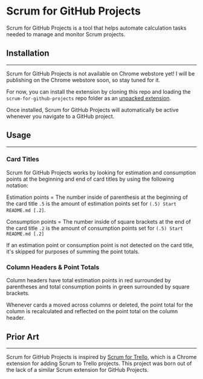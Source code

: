 # Scrum for GitHub Projects

Scrum for GitHub Projects is a tool that helps automate calculation tasks needed to manage and monitor Scrum projects.

## Installation
---

Scrum for GitHub Projects is not available on Chrome webstore yet! I will be publishing on the Chrome webstore soon, so stay tuned for it.

For now, you can install the extension by cloning this repo and loading the `scrum-for-github-projects` repo folder as an [unpacked extension](https://developer.chrome.com/extensions/getstarted#unpacked).

Once installed, Scrum for GitHub Projects will automatically be active whenever you navigate to a GitHub project.

## Usage
---

### Card Titles
Scrum for GitHub Projects works by looking for estimation and consumption points at the beginning and end of card titles by using the following notation:

Estimation points = The number inside of parenthesis at the beginning of the card title
`.5` is the amount of estimation points set for `(.5) Start README.md [.2]`.

Consumption points = The number inside of square brackets at the end of the card title
`.2` is the amount of consumption points set for `(.5) Start README.md [.2]`

If an estimation point or consumption point is not detected on the card title, it's skipped for purposes of summing the point totals.

### Column Headers & Point Totals

Column headers have total estimation points in red surrounded by parentheses and total consumption points in green surrounded by square brackets.

Whenever cards a moved across columns or deleted, the point total for the column is recalculated and reflected on the point total on the column header.

## Prior Art
---

Scrum for GitHub Projects is inspired by [Scrum for Trello](https://github.com/Q42/TrelloScrum), which is a Chrome extension for adding Scrum to Trello projects. This project was born out of the lack of a similar Scrum extension for GitHub Projects.
